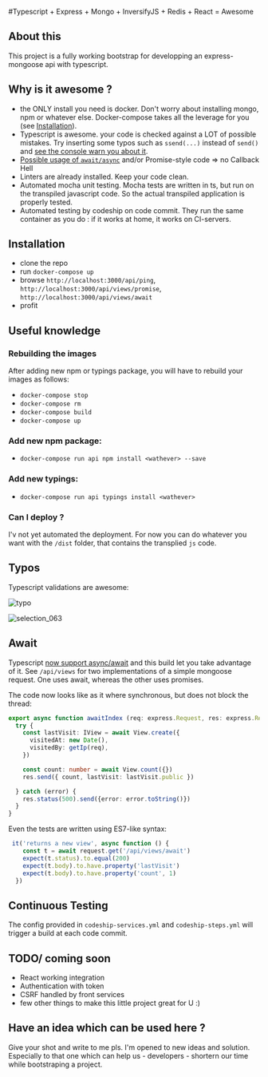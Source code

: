 #Typescript + Express + Mongo + InversifyJS + Redis + React = Awesome

## About this
This project is a fully working bootstrap for developping an express-mongoose api with typescript.

## Why is it awesome ?

 - the ONLY install you need is docker. Don't worry about installing mongo, npm or whatever else. Docker-compose takes all the leverage for you (see [Installation](#installation)).
 - Typescript is awesome. your code is checked against a LOT of possible mistakes. Try inserting some typos such as `ssend(...)` instead of `send()` and [see the console warn you about it](#typos).
 - [Possible usage of `await/async`](#await) and/or Promise-style code => no Callback Hell
 - Linters are already installed. Keep your code clean.
 - Automated mocha unit testing. Mocha tests are written in ts, but run on the transpiled javascript code. So the actual transpiled application is properly tested.
 - Automated testing by codeship on code commit. They run the same container as you do : if it works at home, it works on CI-servers.

## Installation

 - clone the repo
 - run `docker-compose up`
 - browse `http://localhost:3000/api/ping`, `http://localhost:3000/api/views/promise`, `http://localhost:3000/api/views/await`
 - profit

## Useful knowledge

### Rebuilding the images
After adding new npm or typings package, you will have to rebuild your images as follows:

 - `docker-compose stop`
 - `docker-compose rm`
 - `docker-compose build`
 - `docker-compose up`

### Add new npm package:
 - `docker-compose run api npm install <wathever> --save`

### Add new typings:
 - `docker-compose run api typings install <wathever>`

### Can I deploy ?
I'v not yet automated the deployment. For now you can do whatever you want with the `/dist` folder, that contains the transplied `js` code.

## Typos
Typescript validations are awesome:

![typo](https://cloud.githubusercontent.com/assets/2798256/18518627/0efce218-7aa1-11e6-89a2-74455eede178.png)

![selection_063](https://cloud.githubusercontent.com/assets/2798256/18518718/6d7694ec-7aa1-11e6-83d2-0938e25f5f45.png)

## Await

Typescript [now support async/await](https://blogs.msdn.microsoft.com/typescript/2015/11/03/what-about-asyncawait/) and this build let you take advantage of it. See `/api/views` for two implementations of a simple mongoose request. One uses await, whereas the other uses promises.

The code now looks like as it where synchronous, but does not block the thread:

```typescript
export async function awaitIndex (req: express.Request, res: express.Response) {
  try {
    const lastVisit: IView = await View.create({
      visitedAt: new Date(),
      visitedBy: getIp(req),
    })

    const count: number = await View.count({})
    res.send({ count, lastVisit: lastVisit.public })

  } catch (error) {
    res.status(500).send({error: error.toString()})
  }
}
```

Even the tests are written using ES7-like syntax:

```typescript
 it('returns a new view', async function () {
    const t = await request.get('/api/views/await')
    expect(t.status).to.equal(200)
    expect(t.body).to.have.property('lastVisit')
    expect(t.body).to.have.property('count', 1)
  })
```

## Continuous Testing

The config provided in `codeship-services.yml` and `codeship-steps.yml` will trigger a build at each code commit.

## TODO/ coming soon
 - React working integration
 - Authentication with token
 - CSRF handled by front services
 - few other things to make this little project great for U :)
 
## Have an idea which can be used here ?
 Give your shot and write to me pls. I'm opened to new ideas and solution. Especially
 to that one which can help us - developers - shortern our time while bootstraping a
 project.
